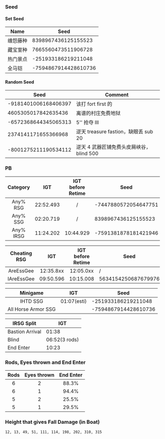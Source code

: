 ### Seed

#### Set Seed

| Name | Seed                 |
| ---- | -------------------- |
| 缠怨藤种 | 8398967436125155523  |
| 藏宝室种 | 7665560473511906728  |
| 热门景点 | -251933186219211048  |
| 全马铠  | -7594867914428610736 |

#### Random Seed

| Seed                 | Comment                        |
| -------------------- | ------------------------------ |
| -9181401006168406397 | 该打 fort first 的                |
| 4605305017842635436  | 离谱的村庄免费地狱                      |
| -6572368644345065313 | 5'' 抢夺 Ⅲ                       |
| 2374141171655366968  | 逆天 treasure fastion，缺眼丢 sub 20 |
| -8001275211190534112 | 逆天 4 武器匠铺免费头皮屑峡谷，blind 500     |

### PB

| Category  |    IGT    | IGT before Retime | Seed                 |
| :-------: | :-------: | :---------------: | -------------------- |
| Any% RSG  | 22:52.493 |         /         | -7447880572054647751 |
| Any% SSG  | 02:20.719 |         /         | 8398967436125155523  |
| Any% IRSG | 11:24.202 |     10:44.929     | -7591381878181421946 |

| Cheating RSG |    IGT    | IGT before Retime | Seed                |
| :----------: | :-------: | :---------------: | ------------------- |
|  AreEssGee   | 12:35.8xx |     12:05.0xx     | /                   |
|  IAreEssGee  | 09:50.596 |     10:15.008     | 5634154250687679976 |

|      Minigame       |     IGT     | Seed                 |
| :-----------------: | :---------: | -------------------- |
|      IHTD SSG       | 01:07(esti) | -251933186219211048  |
| All Horse Armor SSG |             | -7594867914428610736 |

| IRSG Split      | IGT           |
| --------------- | ------------- |
| Bastion Arrival | 01:38         |
| Blind           | 06:52(3 rods) |
| End Enter       | 10:23         |

### Rods, Eyes thrown and End Enter

| Rods | Eyes thrown | End Enter |
| :--: | :---------: | :-------: |
|  6   |      2      |   88.3%   |
|  6   |      1      |   94.4%   |
|  5   |      2      |   25.5%   |
|  5   |      1      |   29.5%   |

### Height that gives Fall Damage (in Boat)

```text
12, 13, 49, 51, 111, 114, 198, 202, 310, 315
```